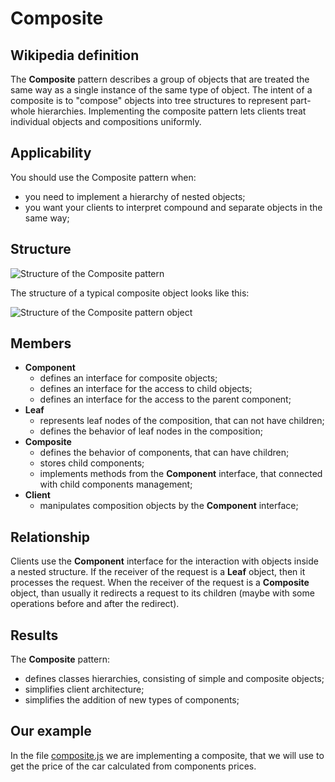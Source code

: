 # Composite

## Wikipedia definition

The **Composite** pattern describes a group of objects that are treated the same way as a single instance of the same type of object. The intent of a composite is to "compose" objects into tree structures to represent part-whole hierarchies. Implementing the composite pattern lets clients treat individual objects and compositions uniformly.

## Applicability

You should use the Composite pattern when:

- you need to implement a hierarchy of nested objects;
- you want your clients to interpret compound and separate objects in the same way;

## Structure

![Structure of the Composite pattern](https://konspekta.net/lektsianew/baza20/6785280435418.files/image021.gif)

The structure of a typical composite object looks like this:

![Structure of the Composite pattern object](https://flylib.com/books/2/505/1/html/2/pictures/compo073.gif)

## Members

- **Сomponent**
  - defines an interface for composite objects;
  - defines an interface for the access to child objects;
  - defines an interface for the access to the parent component;
- **Leaf**
  - represents leaf nodes of the composition, that can not have children;
  - defines the behavior of leaf nodes in the composition;
- **Composite**
  - defines the behavior of components, that can have children;
  - stores child components;
  - implements methods from the **Component** interface, that connected with child components management;
- **Client**
  - manipulates composition objects by the **Component** interface;

## Relationship

Clients use the **Component** interface for the interaction with objects inside a nested structure. If the receiver of the request is a **Leaf** object, then it processes the request. When the receiver of the request is a **Composite** object, than usually it redirects a request to its children (maybe with some operations before and after the redirect).

## Results

The **Composite** pattern:

- defines classes hierarchies, consisting of simple and composite objects;
- simplifies client architecture;
- simplifies the addition of new types of components;

## Our example

In the file [composite.js](https://github.com/kirillgenets/js-design-patterns/blob/master/patterns/structural-patterns/composite/composite.js) we are implementing a composite, that we will use to get the price of the car calculated from components prices.
